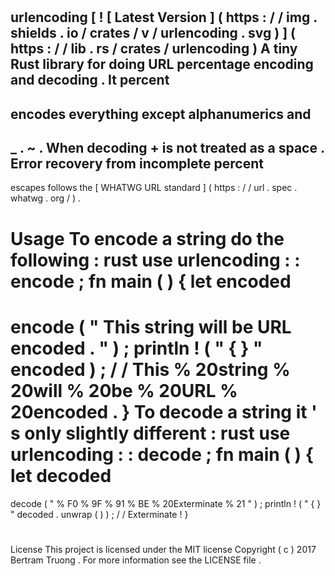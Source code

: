 #
urlencoding
[
!
[
Latest
Version
]
(
https
:
/
/
img
.
shields
.
io
/
crates
/
v
/
urlencoding
.
svg
)
]
(
https
:
/
/
lib
.
rs
/
crates
/
urlencoding
)
A
tiny
Rust
library
for
doing
URL
percentage
encoding
and
decoding
.
It
percent
-
encodes
everything
except
alphanumerics
and
-
_
.
~
.
When
decoding
+
is
not
treated
as
a
space
.
Error
recovery
from
incomplete
percent
-
escapes
follows
the
[
WHATWG
URL
standard
]
(
https
:
/
/
url
.
spec
.
whatwg
.
org
/
)
.
#
#
Usage
To
encode
a
string
do
the
following
:
rust
use
urlencoding
:
:
encode
;
fn
main
(
)
{
let
encoded
=
encode
(
"
This
string
will
be
URL
encoded
.
"
)
;
println
!
(
"
{
}
"
encoded
)
;
/
/
This
%
20string
%
20will
%
20be
%
20URL
%
20encoded
.
}
To
decode
a
string
it
'
s
only
slightly
different
:
rust
use
urlencoding
:
:
decode
;
fn
main
(
)
{
let
decoded
=
decode
(
"
%
F0
%
9F
%
91
%
BE
%
20Exterminate
%
21
"
)
;
println
!
(
"
{
}
"
decoded
.
unwrap
(
)
)
;
/
/
Exterminate
!
}
#
#
License
This
project
is
licensed
under
the
MIT
license
Copyright
(
c
)
2017
Bertram
Truong
.
For
more
information
see
the
LICENSE
file
.
